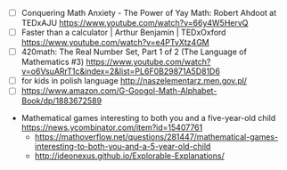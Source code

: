 - [ ] Conquering Math Anxiety - The Power of Yay Math: Robert Ahdoot at TEDxAJU https://www.youtube.com/watch?v=66y4W5HervQ
- [ ] Faster than a calculator | Arthur Benjamin | TEDxOxford https://www.youtube.com/watch?v=e4PTvXtz4GM
- [ ] 420math: The Real Number Set, Part 1 of 2 (The Language of Mathematics #3) https://www.youtube.com/watch?v=o6VsuARrT1c&index=2&list=PL6F0B29871A5D81D6
- [ ] for kids in polish language http://naszelementarz.men.gov.pl/
- [ ] https://www.amazon.com/G-Googol-Math-Alphabet-Book/dp/1883672589
- Mathematical games interesting to both you and a five-year-old child https://news.ycombinator.com/item?id=15407761
  - https://mathoverflow.net/questions/281447/mathematical-games-interesting-to-both-you-and-a-5-year-old-child
  - http://ideonexus.github.io/Explorable-Explanations/
